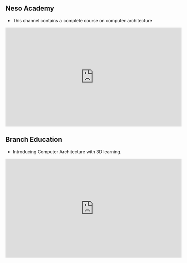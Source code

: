 
## Neso Academy

- This channel contains a complete course on computer architecture

<iframe width="560" height="315" src="https://www.youtube.com/embed/Ol8D69VKX2k?si=5XD-LZglw0zZPBqt" title="YouTube video player" frameborder="0" allow="accelerometer; autoplay; clipboard-write; encrypted-media; gyroscope; picture-in-picture; web-share" allowfullscreen></iframe>

## Branch Education

- Introducing Computer Architecture with 3D learning.

<iframe width="560" height="315" src="https://www.youtube.com/embed/d86ws7mQYIg?si=v1oeYlOaWB7Q-dkh" title="YouTube video player" frameborder="0" allow="accelerometer; autoplay; clipboard-write; encrypted-media; gyroscope; picture-in-picture; web-share" allowfullscreen></iframe>